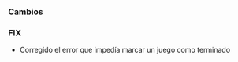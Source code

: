 <h3>Cambios</h3>
<ul>
</ul>

<h3>FIX</h3>
<ul>
    <li>Corregido el error que impedía marcar un juego como terminado</li>
</ul>
